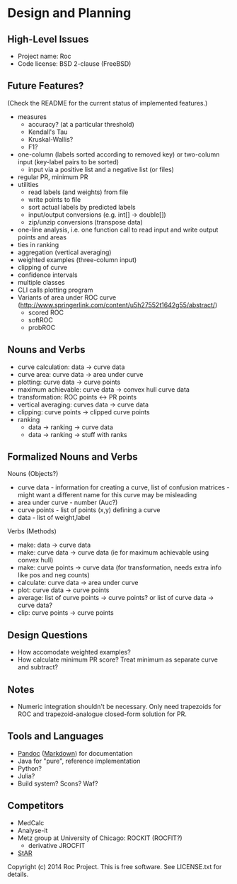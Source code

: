 Design and Planning
===================


High-Level Issues
-----------------

* Project name: Roc
* Code license: BSD 2-clause (FreeBSD)


Future Features?
----------------

(Check the README for the current status of implemented features.)

* measures
  * accuracy? (at a particular threshold)
  * Kendall's Tau
  * Kruskal-Wallis?
  * F1?
* one-column (labels sorted according to removed key) or two-column
  input (key-label pairs to be sorted)
  * input via a positive list and a negative list (or files)
* regular PR, minimum PR
* utilities
  * read labels (and weights) from file
  * write points to file
  * sort actual labels by predicted labels
  * input/output conversions (e.g. int[] -> double[])
  * zip/unzip conversions (transpose data)
* one-line analysis, i.e. one function call to read input and write
  output points and areas
* ties in ranking
* aggregation (vertical averaging)
* weighted examples (three-column input)
* clipping of curve
* confidence intervals
* multiple classes
* CLI calls plotting program
* Variants of area under ROC curve (http://www.springerlink.com/content/u5h27552t1642g55/abstract/)
  * scored ROC
  * softROC
  * probROC


Nouns and Verbs
---------------

* curve calculation: data -> curve data
* curve area: curve data -> area under curve
* plotting: curve data -> curve points
* maximum achievable: curve data -> convex hull curve data
* transformation: ROC points <-> PR points
* vertical averaging: curves data -> curve data
* clipping: curve points -> clipped curve points
* ranking
  * data -> ranking -> curve data
  * data -> ranking -> stuff with ranks


Formalized Nouns and Verbs
--------------------------

Nouns (Objects?)
* curve data - information for creating a curve, list of confusion
  matrices - might want a different name for this curve may be
  misleading
* area under curve - number (Auc?)
* curve points - list of points (x,y) defining a curve
* data - list of weight,label

Verbs (Methods)
* make: data -> curve data
* make: curve data -> curve data (ie for maximum achievable using
  convex hull)
* make: curve points -> curve data (for transformation, needs extra
  info like pos and neg counts)
* calculate: curve data -> area under curve
* plot: curve data -> curve points
* average: list of curve points -> curve points? or list of curve data -> curve data?
* clip: curve points -> curve points


Design Questions
----------------

* How accomodate weighted examples?
* How calculate minimum PR score? Treat minimum as separate curve and subtract?


Notes
-----

* Numeric integration shouldn't be necessary.  Only need trapezoids for
  ROC and trapezoid-analogue closed-form solution for PR.


Tools and Languages
-------------------

* [Pandoc](http://johnmacfarlane.net/pandoc/README.html)
  ([Markdown](http://daringfireball.net/projects/markdown/syntax)) for
  documentation
* Java for "pure", reference implementation
* Python?
* Julia?
* Build system?  Scons? Waf?


Competitors
-----------

* MedCalc
* Analyse-it
* Metz group at University of Chicago: ROCKIT (ROCFIT?)
  * derivative JROCFIT
* [StAR](http://protein.bio.puc.cl/cardex/servers/roc/roc_analysis.php)


Copyright (c) 2014 Roc Project.  This is free software.  See LICENSE.txt
for details.
